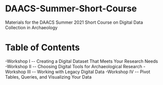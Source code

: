 # DAACS-Summer-Short-Course
Materials for the DAACS Summer 2021 Short Course on Digital Data Collection in Archaeology

# Table of Contents
-Workshop I -- Creating a Digital Dataset That Meets Your Research Needs
-Workshop II -- Choosing Digital Tools for Archaeological Research
-Workshop III -- Working with Legacy Digital Data
-Workshop IV -- Pivot Tables, Queries, and Visualizing Your Data
